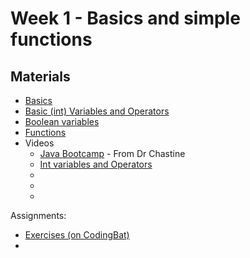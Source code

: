 Week 1 - Basics and simple functions
===

## Materials
* [Basics](../content/Basics.md)
* [Basic (int) Variables and Operators](../content/IntVariablesAndOperators.md)
* [Boolean variables](../content/Booleans.md)
* [Functions](../content/Functions.md)
* Videos
    + [Java Bootcamp](https://www.youtube.com/watch?v=8nOg6mtH-oo&list=UUSH2TieRlco7uQOGU8Vppnw) - From Dr Chastine
    + [Int variables and Operators](https://youtu.be/1JEtmEthcS4)
    +
    +
    +

Assignments:
* [Exercises (on CodingBat)](Assignments/A1.md)
* 